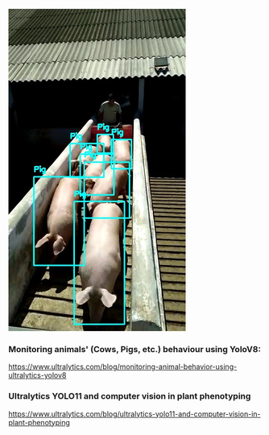 ![](https://github.com/gulabpatel/AIAg/blob/main/SmartAG/AugmentedStartupCourse/13_LiveStockCounting_app/Pig_output.jpg)

### Monitoring animals' (Cows, Pigs, etc.) behaviour using YoloV8:
https://www.ultralytics.com/blog/monitoring-animal-behavior-using-ultralytics-yolov8


### Ultralytics YOLO11 and computer vision in plant phenotyping
https://www.ultralytics.com/blog/ultralytics-yolo11-and-computer-vision-in-plant-phenotyping
